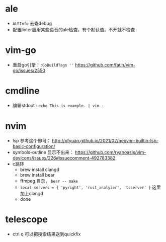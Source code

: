 # ale

* `ALEInfo` 去查debug
* 配置linter启用某些语音的ale检查，有个默认值，不开就不检查


# vim-go

* 重启go引擎：`:GoBuildTags ''` https://github.com/fatih/vim-go/issues/2550


# cmdline

* 编辑stdout : `echo This is example. | vim -`


# nvim 

- lsp 参考这个即可： http://xfyuan.github.io/2021/02/neovim-builtin-lsp-basic-configuration/
- symbols-outline 显示不出来： https://github.com/ryanoasis/vim-devicons/issues/226#issuecomment-492783382
- c跳转
  - brew install clangd
  - brew install bear
  - ffmpeg 目录， `bear -- make`
  - `local servers = { 'pyright', 'rust_analyzer', 'tsserver' }` 这里加上clangd
  - done

# telescope

- ctrl q 可以把搜索结果送到quickfix
